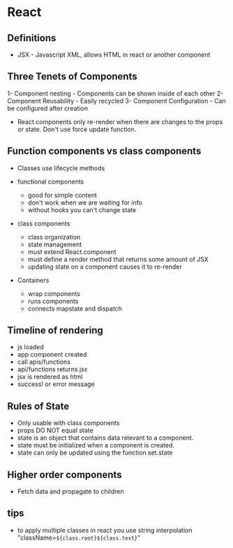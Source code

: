 # React

## Definitions

- JSX - Javascript XML, allows HTML in react or another component

## Three Tenets of Components

1- Component nesting - Components can be shown inside of each other
2- Component Reusability - Easily recycled
3- Component Configuration - Can be configured after creation

- React components only re-render when there are changes to the props or state. Don't use force update function.

## Function components vs class components

- Classes use lifecycle methods

- functional components

  - good for simple content
  - don't work when we are waiting for info
  - without hooks you can't change state

- class components

  - class organization
  - state management
  - must extend React.component
  - must define a render method that returns some amount of JSX
  - updating state on a component causes it to re-render

- Containers

  - wrap components
  - runs components
  - connects mapstate and dispatch

## Timeline of rendering

- js loaded
- app component created
- call apis/functions
- api/functions returns jsx
- jsx is rendered as html
- success! or error message

## Rules of State

- Only usable with class components
- props DO NOT equal state
- state is an object that contains data relevant to a component.
- state must be initialized when a component is created.
- state can only be updated using the function set.state

## Higher order components

- Fetch data and propagate to children

## tips

- to apply multiple classes in react you use string interpolation
  "className=`${class.root}${class.text}`"
